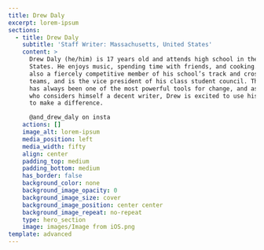 ```yaml
---
title: Drew Daly
excerpt: lorem-ipsum
sections:
  - title: Drew Daly
    subtitle: 'Staff Writer: Massachusetts, United States'
    content: >
      Drew Daly (he/him) is 17 years old and attends high school in the United
      States. He enjoys music, spending time with friends, and cooking. He is
      also a fiercely competitive member of his school’s track and cross country
      teams, and is the vice president of his class student council. The news
      has always been one of the most powerful tools for change, and as someone
      who considers himself a decent writer, Drew is excited to use his skills
      to make a difference.

      @and_drew_daly on insta
    actions: []
    image_alt: lorem-ipsum
    media_position: left
    media_width: fifty
    align: center
    padding_top: medium
    padding_bottom: medium
    has_border: false
    background_color: none
    background_image_opacity: 0
    background_image_size: cover
    background_image_position: center center
    background_image_repeat: no-repeat
    type: hero_section
    image: images/Image from iOS.png
template: advanced
---
```

